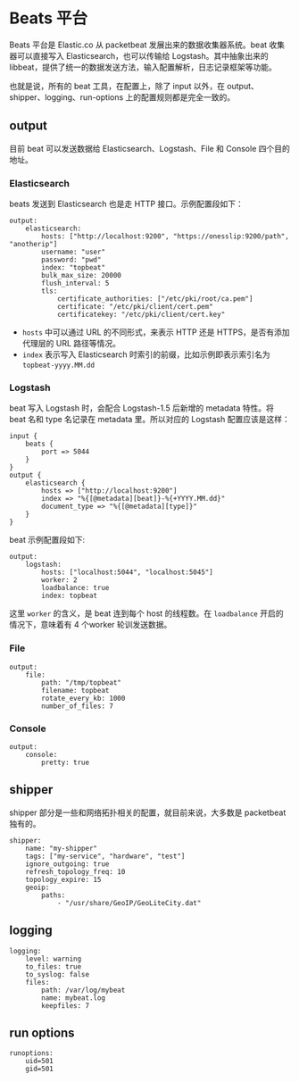 # Beats 平台

Beats 平台是 Elastic.co 从 packetbeat 发展出来的数据收集器系统。beat 收集器可以直接写入 Elasticsearch，也可以传输给 Logstash。其中抽象出来的 libbeat，提供了统一的数据发送方法，输入配置解析，日志记录框架等功能。

也就是说，所有的 beat 工具，在配置上，除了 input 以外，在 output、shipper、logging、run-options 上的配置规则都是完全一致的。

## output

目前 beat 可以发送数据给 Elasticsearch、Logstash、File 和 Console 四个目的地址。

### Elasticsearch

beats 发送到 Elasticsearch 也是走 HTTP 接口。示例配置段如下：

```
output:
    elasticsearch:
        hosts: ["http://localhost:9200", "https://onesslip:9200/path", "anotherip"]
        username: "user"
        password: "pwd"
        index: "topbeat"
        bulk_max_size: 20000
        flush_interval: 5
        tls:
            certificate_authorities: ["/etc/pki/root/ca.pem"]
            certificate: "/etc/pki/client/cert.pem"
            certificatekey: "/etc/pki/client/cert.key"
```

* `hosts` 中可以通过 URL 的不同形式，来表示 HTTP 还是 HTTPS，是否有添加代理层的 URL 路径等情况。
* `index` 表示写入 Elasticsearch 时索引的前缀，比如示例即表示索引名为 `topbeat-yyyy.MM.dd`

### Logstash

beat 写入 Logstash 时，会配合 Logstash-1.5 后新增的 metadata 特性。将 beat 名和 type 名记录在 metadata 里。所以对应的 Logstash 配置应该是这样：

```
input {
    beats {
        port => 5044
    }
}
output {
    elasticsearch {
        hosts => ["http://localhost:9200"]
        index => "%{[@metadata][beat]}-%{+YYYY.MM.dd}"
        document_type => "%{[@metadata][type]}"
    }
}
```

beat 示例配置段如下:

```
output:
    logstash:
        hosts: ["localhost:5044", "localhost:5045"]
        worker: 2
        loadbalance: true
        index: topbeat
```

这里 `worker` 的含义，是 beat 连到每个 host 的线程数。在 `loadbalance` 开启的情况下，意味着有 4 个worker 轮训发送数据。

### File

```
output:
    file:
        path: "/tmp/topbeat"
        filename: topbeat
        rotate_every_kb: 1000
        number_of_files: 7
```
### Console

```
output:
    console:
        pretty: true
```

## shipper

shipper 部分是一些和网络拓扑相关的配置，就目前来说，大多数是 packetbeat 独有的。

```
shipper:
    name: "my-shipper"
    tags: ["my-service", "hardware", "test"]
    ignore_outgoing: true
    refresh_topology_freq: 10
    topology_expire: 15
    geoip:
        paths:
            - "/usr/share/GeoIP/GeoLiteCity.dat"
```
## logging

```
logging:
    level: warning
    to_files: true
    to_syslog: false
    files:
        path: /var/log/mybeat
        name: mybeat.log
        keepfiles: 7
```
## run options

```
runoptions:
    uid=501
    gid=501
```
